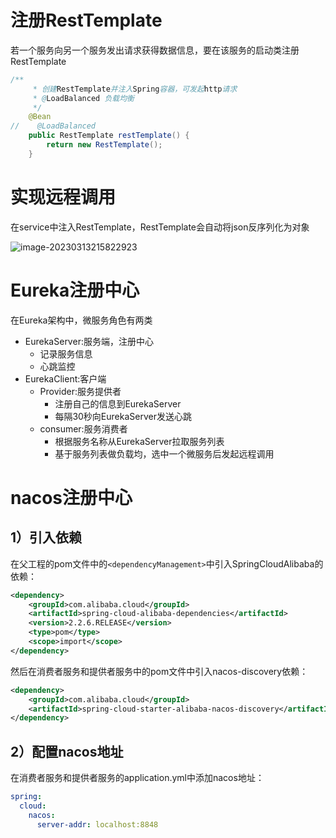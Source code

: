 # 注册RestTemplate

若一个服务向另一个服务发出请求获得数据信息，要在该服务的启动类注册RestTemplate

```java
/**
     * 创建RestTemplate并注入Spring容器，可发起http请求
     * @LoadBalanced 负载均衡
     */
    @Bean
//    @LoadBalanced
    public RestTemplate restTemplate() {
        return new RestTemplate();
    }
```



# 实现远程调用

在service中注入RestTemplate，RestTemplate会自动将json反序列化为对象

![image-20230313215822923](D:\Java学习\java笔记\springcloud\assets\image-20230313215822923.png)



# Eureka注册中心

在Eureka架构中，微服务角色有两类

- EurekaServer:服务端，注册中心
  - 记录服务信息
  - 心跳监控
- EurekaClient:客户端
  - Provider:服务提供者
    - 注册自己的信息到EurekaServer
    - 每隔30秒向EurekaServer发送心跳
  - consumer:服务消费者
    - 根据服务名称从EurekaServer拉取服务列表
    - 基于服务列表做负载均，选中一个微服务后发起远程调用



# nacos注册中心



## 1）引入依赖

在父工程的pom文件中的`<dependencyManagement>`中引入SpringCloudAlibaba的依赖：

```xml
<dependency>
    <groupId>com.alibaba.cloud</groupId>
    <artifactId>spring-cloud-alibaba-dependencies</artifactId>
    <version>2.2.6.RELEASE</version>
    <type>pom</type>
    <scope>import</scope>
</dependency>
```

然后在消费者服务和提供者服务中的pom文件中引入nacos-discovery依赖：

```xml
<dependency>
    <groupId>com.alibaba.cloud</groupId>
    <artifactId>spring-cloud-starter-alibaba-nacos-discovery</artifactId>
</dependency>
```

## 2）配置nacos地址

在消费者服务和提供者服务的application.yml中添加nacos地址：

```yaml
spring:
  cloud:
    nacos:
      server-addr: localhost:8848
```

